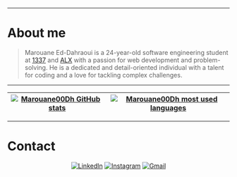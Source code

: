 ------------
# About me

> Marouane Ed-Dahraoui is a 24-year-old software engineering student at [1337](https://1337.ma/) and [ALX](https://www.alxafrica.com/) with a passion for web development and problem-solving. He is a dedicated and detail-oriented individual with a talent for coding and a love for tackling complex challenges.

---------------
| [![Marouane00Dh GitHub stats](https://github-readme-stats-git-masterrstaa-rickstaa.vercel.app/api?username=Marouane00Dh&count_private=true&show_icons=true&hide=issues&hide_border=true&theme=jolly)](https://github.com/Marouane00Dh?tab=repositories) | [![Marouane00Dh most used languages](https://github-readme-stats-git-masterrstaa-rickstaa.vercel.app/api/top-langs/?username=Marouane00Dh&layout=compact&hide_border=true&theme=jolly)](https://github.com/Marouane00Dh?tab=repositories) |
|:-:|:-:|


---------------

# Contact

<div align="center">
  
[![LinkedIn](https://img.shields.io/badge/linkedin-%230077B5.svg?style=for-the-badge&logo=linkedin&logoColor=white)](https://www.linkedin.com/in/marouane-ed-dahraoui-b32088266/)
[![Instagram](https://img.shields.io/badge/Instagram-%23E4405F.svg?style=for-the-badge&logo=Instagram&logoColor=white)](https://www.instagram.com/mr1_dho/)
[![Gmail](https://img.shields.io/badge/Gmail-D14836?style=for-the-badge&logo=gmail&logoColor=white)](mailto:eddahraouimarouane@gmail.com)

</div>
